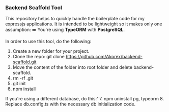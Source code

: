 ### Backend Scaffold Tool

This repository helps to quickly handle the boilerplate code for my expressjs applications. It is intended to be lightweight so it makes only one assumption:
➡️ You're using **TypeORM** with **PostgreSQL**.


In order to use this tool, do the following:

1. Create a new folder for your project.
2. Clone the repo: git clone https://github.com/Akorex/backend-scaffold.git
3. Move the content of the folder into root folder and delete backend-scaffold.
4. rm -rf .git
5. git init
6. npm install

If you're using a different database, do this:'
7. npm uninstall pg, typeorm
8. Replace db.config.ts with the necessary db initialization code.

